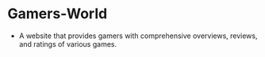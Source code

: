 # Gamers-World
- A website that provides gamers with comprehensive overviews, reviews, and ratings of various games.
